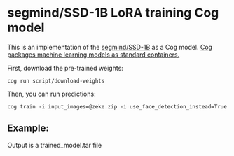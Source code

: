 # segmind/SSD-1B LoRA training Cog model

This is an implementation of the [segmind/SSD-1B](https://huggingface.co/segmind/SSD-1B) as a Cog model. [Cog packages machine learning models as standard containers.](https://github.com/replicate/cog)

First, download the pre-trained weights:

    cog run script/download-weights

Then, you can run predictions:

    cog train -i input_images=@zeke.zip -i use_face_detection_instead=True

## Example:

Output is a trained_model.tar file